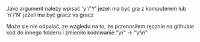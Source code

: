 Jako argument należy wpisać 'y'/'Y' jeżeli ma być gra z komputerem lub 'n'/'N' jeżeli ma być gracz vs gracz


Może sie nie odpalać, ze wzgledu na to, że przenosiłem ręcznie na githubie kod do innego folderu i zmieniło kodowanie "\n" -> "\r\n"
